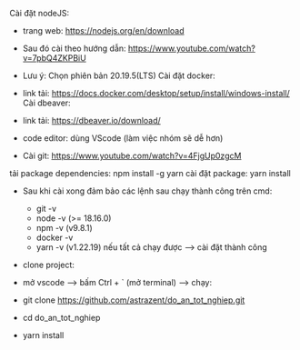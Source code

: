 Cài đặt nodeJS:

- trang web: https://nodejs.org/en/download
- Sau đó cài theo hướng dẫn: https://www.youtube.com/watch?v=7pbQ4ZKPBiU
- Lưu ý: Chọn phiên bản 20.19.5(LTS)
  Cài đặt docker:
- link tải: https://docs.docker.com/desktop/setup/install/windows-install/
  Cài dbeaver:
- link tải: https://dbeaver.io/download/

- code editor: dùng VScode (làm việc nhóm sẽ dễ hơn)
- Cài git: https://www.youtube.com/watch?v=4FjgUp0zgcM

tải package dependencies:
npm install -g yarn
cài đặt package:
yarn install

- Sau khi cài xong đảm bảo các lệnh sau chạy thành công trên cmd:
    - git -v
    - node -v (>= 18.16.0)
    - npm -v (v9.8.1)
    - docker -v
    - yarn -v (v1.22.19)
      nếu tất cả chạy được --> cài đặt thành công

- clone project:
- mở vscode --> bấm Ctrl + ` (mở terminal) --> chạy:
- git clone https://github.com/astrazent/do_an_tot_nghiep.git
- cd do_an_tot_nghiep
- yarn install
